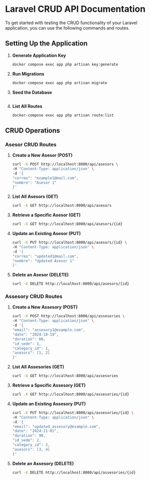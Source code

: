 # Laravel CRUD API Documentation

To get started with testing the CRUD functionality of your Laravel application, you can use the following commands and
routes.

## Setting Up the Application

1. **Generate Application Key**

   ```bash
   docker compose exec app php artisan key:generate
   ```
2. **Run Migrations**

   ```bash
   docker-compose exec app php artisan migrate
   ```
3. **Seed the Database**

   ```bash

   ```
4. **List All Routes**

   ```bash
   docker-compose exec app php artisan route:list
   ```

## CRUD Operations

### Asesor CRUD Routes

1. **Create a New Asesor (POST)**

   ```bash
   curl -X POST http://localhost:8000/api/asesors \
   -H "Content-Type: application/json" \
   -d '{
   "correo": "example1@mail.com",
   "nombre": "Asesor 1"
   }'
   ```
2. **List All Asesors (GET)**

   ```bash
   curl -X GET http://localhost:8000/api/asesors
   ```
3. **Retrieve a Specific Asesor (GET)**

   ```bash
   curl -X GET http://localhost:8000/api/asesors/{id}
   ```
4. **Update an Existing Asesor (PUT)**

   ```bash
   curl -X PUT http://localhost:8000/api/asesors/{id} \
   -H "Content-Type: application/json" \
   -d '{
   "correo": "updated1@mail.com",
   "nombre": "Updated Asesor 1"
   }'
   ```
5. **Delete an Asesor (DELETE)**

   ```bash
   curl -X DELETE http://localhost:8000/api/asesors/{id}
   ```

### Assesory CRUD Routes

1. **Create a New Assesory (POST)**

   ```bash
   curl -X POST http://localhost:8000/api/assesories \
   -H "Content-Type: application/json" \
   -d '{
   "email": "assesory1@example.com",
   "date": "2024-10-19",
   "duration": 60,
   "id_sede": 1,
   "category_id": 1,
   "asesors": [1, 2]
   }'
   ```
2. **List All Assesories (GET)**

   ```bash
   curl -X GET http://localhost:8000/api/assesories
   ```
3. **Retrieve a Specific Assesory (GET)**

   ```bash
   curl -X GET http://localhost:8000/api/assesories/{id}
   ```
4. **Update an Existing Assesory (PUT)**

   ```bash
   curl -X PUT http://localhost:8000/api/assesories/{id} \
   -H "Content-Type: application/json" \
   -d '{
   "email": "updated_assesory@example.com",
   "date": "2024-11-01",
   "duration": 90,
   "id_sede": 2,
   "category_id": 2,
   "asesors": [3, 4]
   }'
   ```
5. **Delete an Assesory (DELETE)**

   ```bash
   curl -X DELETE http://localhost:8000/api/assesories/{id}
   ```
